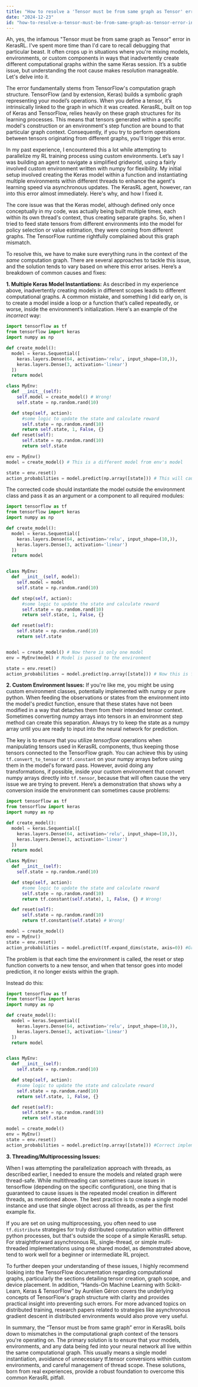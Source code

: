 ```yaml
---
title: "How to resolve a 'Tensor must be from same graph as Tensor' error in KerasRL?"
date: "2024-12-23"
id: "how-to-resolve-a-tensor-must-be-from-same-graph-as-tensor-error-in-kerasrl"
---
```


Ah, yes, the infamous "Tensor must be from same graph as Tensor" error in KerasRL. I've spent more time than I'd care to recall debugging that particular beast. It often crops up in situations where you're mixing models, environments, or custom components in ways that inadvertently create different computational graphs within the same Keras session. It’s a subtle issue, but understanding the root cause makes resolution manageable. Let's delve into it.

The error fundamentally stems from TensorFlow's computation graph structure. TensorFlow (and by extension, Keras) builds a symbolic graph representing your model’s operations. When you define a tensor, it’s intrinsically linked to the graph in which it was created. KerasRL, built on top of Keras and TensorFlow, relies heavily on these graph structures for its learning processes. This means that tensors generated within a specific model's construction or an environment's step function are bound to that particular graph context. Consequently, if you try to perform operations between tensors originating from different graphs, you'll trigger this error.

In my past experience, I encountered this a lot while attempting to parallelize my RL training process using custom environments. Let’s say I was building an agent to navigate a simplified gridworld, using a fairly involved custom environment written with numpy for flexibility. My initial setup involved creating the Keras model within a function and instantiating multiple environments within different threads to enhance the agent's learning speed via asynchronous updates. The KerasRL agent, however, ran into this error almost immediately. Here's why, and how I fixed it.

The core issue was that the Keras model, although defined only once conceptually in my code, was actually being built multiple times, each within its own thread's context, thus creating separate graphs. So, when I tried to feed state tensors from different environments into the model for policy selection or value estimation, they were coming from different graphs. The TensorFlow runtime rightfully complained about this graph mismatch.

To resolve this, we have to make sure everything runs in the context of the *same* computation graph. There are several approaches to tackle this issue, and the solution tends to vary based on where this error arises. Here’s a breakdown of common causes and fixes:

**1. Multiple Keras Model Instantiations:**
As described in my experience above, inadvertently creating models in different scopes leads to different computational graphs. A common mistake, and something I did early on, is to create a model inside a loop or a function that’s called repeatedly, or worse, inside the environment’s initialization.
Here's an example of the *incorrect* way:

```python
import tensorflow as tf
from tensorflow import keras
import numpy as np

def create_model():
  model = keras.Sequential([
    keras.layers.Dense(64, activation='relu', input_shape=(10,)),
    keras.layers.Dense(3, activation='linear')
  ])
  return model

class MyEnv:
  def __init__(self):
    self.model = create_model() # Wrong!
    self.state = np.random.rand(10)

  def step(self, action):
      #some logic to update the state and calculate reward
      self.state = np.random.rand(10)
      return self.state, 1, False, {}
  def reset(self):
      self.state = np.random.rand(10)
      return self.state

env = MyEnv()
model = create_model() # This is a different model from env's model

state = env.reset()
action_probabilities = model.predict(np.array([state])) # This will cause a graph mismatch error!
```

The corrected code should instantiate the model outside the environment class and pass it as an argument or a component to all required modules:

```python
import tensorflow as tf
from tensorflow import keras
import numpy as np

def create_model():
  model = keras.Sequential([
    keras.layers.Dense(64, activation='relu', input_shape=(10,)),
    keras.layers.Dense(3, activation='linear')
  ])
  return model


class MyEnv:
  def __init__(self, model):
    self.model = model
    self.state = np.random.rand(10)

  def step(self, action):
      #some logic to update the state and calculate reward
      self.state = np.random.rand(10)
      return self.state, 1, False, {}

  def reset(self):
    self.state = np.random.rand(10)
    return self.state


model = create_model() # Now there is only one model
env = MyEnv(model) # Model is passed to the environment

state = env.reset()
action_probabilities = model.predict(np.array([state])) # Now this is fine
```

**2. Custom Environment Issues:**
If you're like me, you might be using custom environment classes, potentially implemented with numpy or pure python. When feeding the observations or states from the environment into the model's predict function, ensure that these states have not been modified in a way that detaches them from their intended tensor context. Sometimes converting numpy arrays into tensors in an environment step method can create this separation. Always try to keep the state as a numpy array until you are ready to input into the neural network for prediction.

The key is to ensure that you utilize *tensorflow* operations when manipulating tensors used in KerasRL components, thus keeping those tensors connected to the TensorFlow graph. You can achieve this by using `tf.convert_to_tensor` or `tf.constant` on your numpy arrays before using them in the model's forward pass. However, avoid doing any transformations, if possible, inside your custom environment that convert numpy arrays directly into `tf.tensor`, because that will often cause the very issue we are trying to prevent.
Here’s a demonstration that shows why a conversion inside the environment can sometimes cause problems:

```python
import tensorflow as tf
from tensorflow import keras
import numpy as np

def create_model():
  model = keras.Sequential([
    keras.layers.Dense(64, activation='relu', input_shape=(10,)),
    keras.layers.Dense(3, activation='linear')
  ])
  return model

class MyEnv:
  def __init__(self):
    self.state = np.random.rand(10)

  def step(self, action):
      #some logic to update the state and calculate reward
      self.state = np.random.rand(10)
      return tf.constant(self.state), 1, False, {} # Wrong!

  def reset(self):
      self.state = np.random.rand(10)
      return tf.constant(self.state) # Wrong!

model = create_model()
env = MyEnv()
state = env.reset()
action_probabilities = model.predict(tf.expand_dims(state, axis=0)) #Graph mismatch, you'd expect it to work but it doesn't
```

The problem is that each time the environment is called, the reset or step function converts to a new tensor, and when that tensor goes into model prediction, it no longer exists within the graph.

Instead do this:

```python
import tensorflow as tf
from tensorflow import keras
import numpy as np

def create_model():
  model = keras.Sequential([
    keras.layers.Dense(64, activation='relu', input_shape=(10,)),
    keras.layers.Dense(3, activation='linear')
  ])
  return model


class MyEnv:
  def __init__(self):
    self.state = np.random.rand(10)

  def step(self, action):
    #some logic to update the state and calculate reward
    self.state = np.random.rand(10)
    return self.state, 1, False, {}

  def reset(self):
      self.state = np.random.rand(10)
      return self.state

model = create_model()
env = MyEnv()
state = env.reset()
action_probabilities = model.predict(np.array([state])) #Correct implementation
```

**3. Threading/Multiprocessing Issues:**

When I was attempting the parallelization approach with threads, as described earlier, I needed to ensure the models and related graph were thread-safe. While multithreading can sometimes cause issues in tensorflow (depending on the specific configuration), one thing that is guaranteed to cause issues is the repeated model creation in different threads, as mentioned above. The best practice is to create a single model instance and use that single object across all threads, as per the first example fix.

If you are set on using multiprocessing, you often need to use `tf.distribute` strategies for truly distributed computation within different python processes, but that's outside the scope of a simple KerasRL setup. For straightforward asynchronous RL, single-thread, or simple multi-threaded implementations using one shared model, as demonstrated above, tend to work well for a beginner or intermediate RL project.

To further deepen your understanding of these issues, I highly recommend looking into the TensorFlow documentation regarding computational graphs, particularly the sections detailing tensor creation, graph scope, and device placement. In addition, “Hands-On Machine Learning with Scikit-Learn, Keras & TensorFlow” by Aurélien Géron covers the underlying concepts of TensorFlow's graph structure with clarity and provides practical insight into preventing such errors. For more advanced topics on distributed training, research papers related to strategies like asynchronous gradient descent in distributed environments would also prove very useful.

In summary, the “Tensor must be from same graph” error in KerasRL boils down to mismatches in the computational graph context of the tensors you're operating on. The primary solution is to ensure that your models, environments, and any data being fed into your neural network all live within the same computational graph. This usually means a single model instantiation, avoidance of unnecessary tf.tensor conversions within custom environments, and careful management of thread scope. These solutions, born from real experiences, provide a robust foundation to overcome this common KerasRL pitfall.
